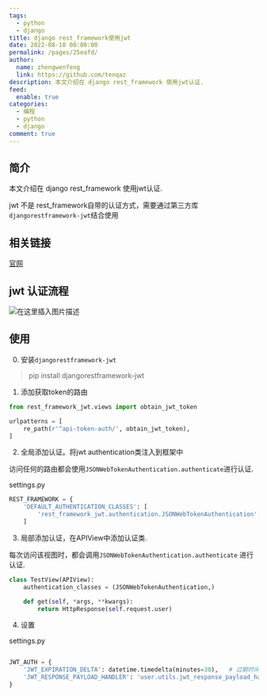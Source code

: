 ```yaml
---
tags: 
  - python
  - django
title: django rest_framework使用jwt
date: 2022-08-10 00:00:00
permalink: /pages/25eafd/
author: 
  name: zhengwenfeng
  link: https://github.com/tenqaz
description: 本文介绍在 django rest_framework 使用jwt认证.
feed: 
  enable: true
categories: 
  - 编程
  - python
  - django
comment: true
---
```




## 简介

本文介绍在 django rest_framework 使用jwt认证.

jwt 不是 rest_framework自带的认证方式，需要通过第三方库`djangorestframework-jwt`结合使用

## 相关链接

[官网](http://jpadilla.github.io/django-rest-framework-jwt/)

## jwt 认证流程

![在这里插入图片描述](https://gcore.jsdelivr.net/gh/tenqaz/BLOG-CDN@main/1604218012751.jpg#alt=)

## 使用

0. 安装`djangorestframework-jwt`
> pip install djangorestframework-jwt

1. 添加获取token的路由

```python
from rest_framework_jwt.views import obtain_jwt_token

urlpatterns = [
    re_path(r'^api-token-auth/', obtain_jwt_token),
]
```

2. 全局添加认证。将jwt authentication类注入到框架中

访问任何的路由都会使用`JSONWebTokenAuthentication.authenticate`进行认证.

settings.py
```python
REST_FRAMEWORK = {
    'DEFAULT_AUTHENTICATION_CLASSES': [
        'rest_framework_jwt.authentication.JSONWebTokenAuthentication',
    ]
```

3. 局部添加认证，在APIView中添加认证类.

每次访问该视图时，都会调用`JSONWebTokenAuthentication.authenticate` 进行认证.

```python
class TestView(APIView):
    authentication_classes = (JSONWebTokenAuthentication,)

    def get(self, *args, **kwargs):
        return HttpResponse(self.request.user)
```

4. 设置

settings.py
```python

JWT_AUTH = {
    'JWT_EXPIRATION_DELTA': datetime.timedelta(minutes=30),   # 过期时间
    'JWT_RESPONSE_PAYLOAD_HANDLER': 'user.utils.jwt_response_payload_handler'    # 默认返回的仅有`token`字段，可以由自己修改返回的数据，可以包含user.id和user.username   
}
```